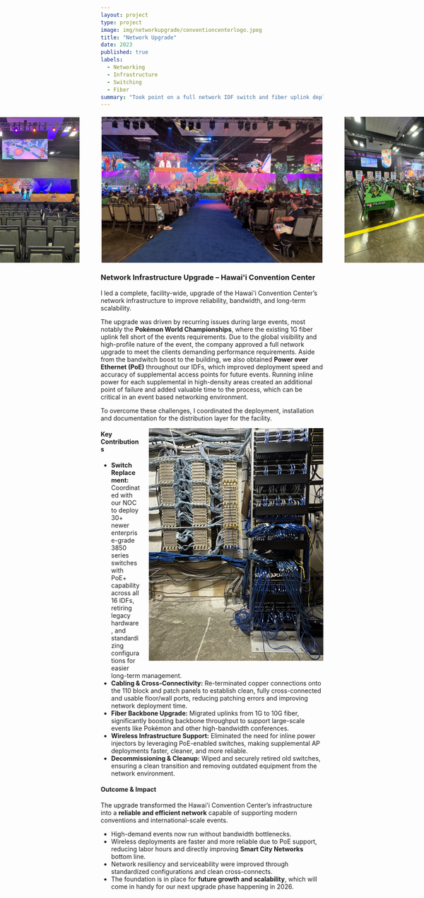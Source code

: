 ```yaml
---
layout: project
type: project
image: img/networkupgrade/conventioncenterlogo.jpeg
title: "Network Upgrade"
date: 2023
published: true
labels:
  - Networking
  - Infrastructure
  - Switching
  - Fiber
summary: "Took point on a full network IDF switch and fiber uplink deployment for the Hawai'i Convention Center."
---
```


<div class="stack-on-mobile"
     style="display: flex; justify-content: center; align-items: center; gap: 50px; margin: 20px 0;">
  <img src="../img/networkupgrade/pokemon2.jpeg" class="img-thumbnail" style="max-width: 250px; height: auto;">
  <img src="../img/networkupgrade/pokemon.jpeg" class="img-thumbnail" style="max-width: 500px; height: auto;">
  <img src="../img/networkupgrade/pokemon1.jpeg" class="img-thumbnail" style="max-width: 250px; height: auto;">
</div>

<h3 class="text-center">Network Infrastructure Upgrade – Hawai'i Convention Center</h3>

I led a complete, facility-wide, upgrade of the Hawai'i Convention Center’s network infrastructure to improve reliability, bandwidth, and long-term scalability.  

The upgrade was driven by recurring issues during large events, most notably the **Pokémon World Championships**, where the existing 1G fiber uplink fell short of the events requirements. Due to the global visibility and high-profile nature of the event, the company approved a full network upgrade to meet the clients demanding performance requirements. Aside from the bandwitch boost to the building, we also obtained **Power over Ethernet (PoE)** throughout our IDFs, which improved deployment speed and accuracy of supplemental access points for future events. Running inline power for each supplemental in high-density areas created an additional point of failure and added valuable time to the process, which can be critical in an event based networking environment.

To overcome these challenges, I coordinated the deployment, installation and documentation for the distribution layer for the facility.

<img src="../img/networkupgrade/IDF1.jpeg" 
     alt="IDF Rack" 
     width="395" 
     style="float: right; margin: 0 0 10px 20px;">

#### Key Contributions
- **Switch Replacement:** Coordinated with our NOC to deploy 30+ newer enterprise-grade 3850 series switches with PoE+ capability across all 16 IDFs, retiring legacy hardware, and standardizing configurations for easier long-term management.  
- **Cabling & Cross-Connectivity:** Re-terminated copper connections onto the 110 block and patch panels to establish clean, fully cross-connected and usable floor/wall ports, reducing patching errors and improving network deployment time.  
- **Fiber Backbone Upgrade:** Migrated uplinks from 1G to 10G fiber, significantly boosting backbone throughput to support large-scale events like Pokémon and other high-bandwidth conferences.  
- **Wireless Infrastructure Support:** Eliminated the need for inline power injectors by leveraging PoE-enabled switches, making supplemental AP deployments faster, cleaner, and more reliable.  
- **Decommissioning & Cleanup:** Wiped and securely retired old switches, ensuring a clean transition and removing outdated equipment from the network environment.  

#### Outcome & Impact
The upgrade transformed the Hawai'i Convention Center’s infrastructure into a **reliable and efficient network** capable of supporting modern conventions and international-scale events.  
- High-demand events now run without bandwidth bottlenecks.  
- Wireless deployments are faster and more reliable due to PoE support, reducing labor hours and directly improving **Smart City Networks** bottom line.  
- Network resiliency and serviceability were improved through standardized configurations and clean cross-connects.  
- The foundation is in place for **future growth and scalability**, which will come in handy for our next upgrade phase happening in 2026.  

